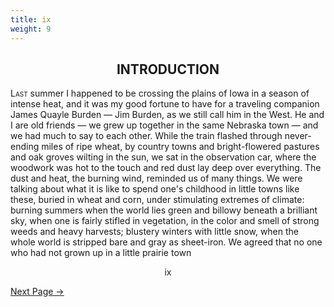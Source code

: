 ```yaml
---
title: ix
weight: 9
---
```


## <div style="text-align: center">INTRODUCTION</div>

L<span style="font-variant: small-caps">ast</span> summer I happened to be crossing the plains of Iowa in a season of intense heat, and it was my good fortune to have for a traveling companion James Quayle Burden — Jim Burden, as we still call him in the West.  He and I are old friends — we grew up together in the same Nebraska town — and we had much to say to each other. While the train flashed through never-ending miles of ripe wheat, by country towns and bright-flowered pastures and oak groves wilting in the sun, we sat in the observation car, where the woodwork was hot to the touch and red dust lay deep over everything. The dust and heat, the burning wind, reminded us of many things. We were talking about what it is like to spend one's childhood in little towns like these, buried in wheat and corn, under stimulating extremes of climate: burning summers when the world lies green and billowy beneath a brilliant sky, when one is fairly stifled in vegetation, in the color and smell of strong weeds and heavy harvests; blustery winters with little snow, when the whole world is stripped bare and gray as sheet-iron. We agreed that no one who had not grown up in a little prairie town 

<div style="text-align: center">ix</div>

[Next Page →](/introduction/x)